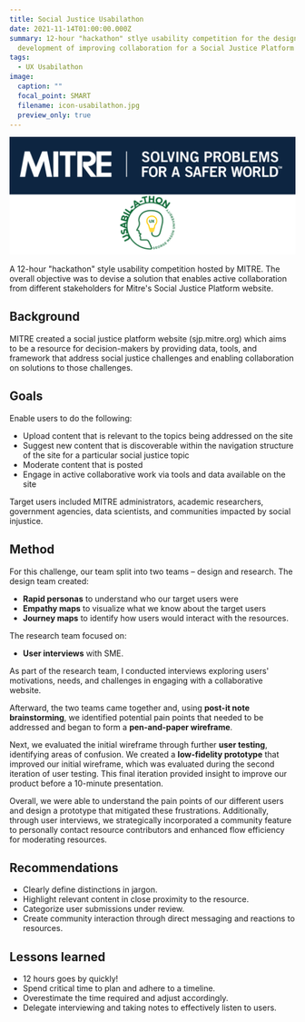 ```yaml
---
title: Social Justice Usabilathon
date: 2021-11-14T01:00:00.000Z
summary: 12-hour "hackathon" stlye usability competition for the design and
  development of improving collaboration for a Social Justice Platform
tags:
  - UX Usabilathon
image:
  caption: ""
  focal_point: SMART
  filename: icon-usabilathon.jpg
  preview_only: true
---
```

![Mitre and Usabilathon banner](mitre-banner-2.png)

A 12-hour "hackathon" style usability competition hosted by MITRE. The overall objective was to devise a solution that enables active collaboration from different stakeholders for Mitre's Social Justice Platform website.

## **Background**
MITRE created a social justice platform website (sjp.mitre.org) which aims to be a resource for decision-makers by providing data, tools, and framework that address social justice challenges and enabling collaboration on solutions to those challenges.

## **Goals**

Enable users to do the following:
- Upload content that is relevant to the topics being addressed on the site
- Suggest new content that is discoverable within the navigation structure of the site for a particular social justice topic
- Moderate content that is posted
- Engage in active collaborative work via tools and data available on the site

Target users included MITRE administrators, academic researchers, government agencies, data scientists, and communities impacted by social injustice.

## **Method**

For this challenge, our team split into two teams – design and research.
The design team created:
- **Rapid personas** to understand who our target users were
- **Empathy maps** to visualize what we know about the target users
- **Journey maps** to identify how users would interact with the resources.

The research team focused on:
- **User interviews** with SME. 

As part of the research team, I conducted interviews exploring users' motivations, needs, and challenges in engaging with a collaborative website. 

Afterward, the two teams came together and, using **post-it note brainstorming**, we identified potential pain points that needed to be addressed and began to form a **pen-and-paper wireframe**. 

Next, we evaluated the initial wireframe through further **user testing**, identifying areas of confusion. We created a **low-fidelity prototype** that improved our initial wireframe, which was evaluated during the second iteration of user testing. This final iteration provided insight to improve our product before a 10-minute presentation.

Overall, we were able to understand the pain points of our different users and design a prototype that mitigated these frustrations. Additionally, through user interviews, we strategically incorporated a community feature to personally contact resource contributors and enhanced flow efficiency for moderating resources.

## **Recommendations**
- Clearly define distinctions in jargon.
- Highlight relevant content in close proximity to the resource.
- Categorize user submissions under review.
- Create community interaction through direct messaging and reactions to resources.

## **Lessons learned**
- 12 hours goes by quickly!
- Spend critical time to plan and adhere to a timeline.
- Overestimate the time required and adjust accordingly.
- Delegate interviewing and taking notes to effectively listen to users. 
